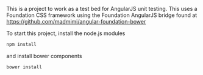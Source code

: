 This is a project to work as a test bed for AngularJS unit testing. This uses a Foundation CSS framework using the Foundation AngularJS bridge found at https://github.com/madmimi/angular-foundation-bower

To start this project, install the node.js modules
```sh
npm install
```
and install bower components
```sh
bower install
```
